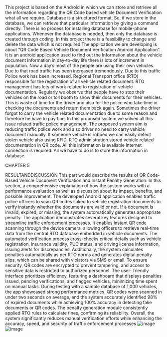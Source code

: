 This project is based on the Android in which we can store and retrieve all the
information regarding the QR Code based vehicle Document Verification what all we require. Database is a structured format. So, if we store in the database, we can retrieve that particular
information by giving a command directly. There is no process for installing database for
mobile-phone applications. Whenever the database is needed, then only the database is created
through coding. In this project there is a feasibility to change and delete the data which is not
required.The application we are developing is about “QR Code Based Vehicle Document
Verification Android Application”. It is an android application used to find out the Information
about the vehicle document Information in day-to-day life there is lots of increment in
population. Now a day’s most of the people are using their own vehicles. Due to that road traffic
has been increased tremendously. Due to this traffic Police work has been increased. Regional
Transport office (RTO) responsible for the registration of all vehicle related document. RTO
management has lots of work related to registration of vehicle documentation. Regularly we observe that people have to stop their vehicles on the road or toll booth to
show their documents for their vehicles. This is waste of time for the driver and also for the
police who take time in checking the documents and return them back again. Sometimes the
driver forgot to carry the vehicle related documentation due to some reason and therefore he
have to pay fine. In this proposed system we solved all this issue related traffic police
management. The proposed system aim is reducing traffic police work and also driver no need
to carry vehicle document manually. If someone vehicle is robbed we can easily detect stolen
vehicle also using RFID. RTO administration stored vehicle related documentation in QR code. All this information is available internet connection is required. All we have to do is to store
the information in database.

CHAPTER 5
 
 RESULTANDDISCUSSION 
This part would describe the results of QR Code-Based Vehicle Document
Verification and Instant Penalty Generation. In this section, a comprehensive
explanation of how the system works with a performance evaluation as well as
discussion about its impact, benefits, and possible improvement. The developed
Android application enables traffic police officers to scan QR codes linked to vehicle
registration documents to verify instantly whether the documents are valid or not. If a
document is invalid, expired, or missing, the system automatically generates
appropriate penalty. The application demonstrates several key features designed to streamline traffic
enforcement processes. It enables instant QR code scanning through the device camera, allowing officers to retrieve real-time data from the central RTO database embedded in
vehicle documents. The automated verification process cross-checks critical details
such as vehicle registration, insurance validity, PUC status, and driving license
information, issuing alerts for discrepancies. Additionally, the system calculates
penalties automatically as per RTO norms and generates digital penalty slips, which can
be shared with violators via SMS or email. To ensure security, QR codes are encrypted
to prevent tampering, and access to sensitive data is restricted to authorized personnel. The user- friendly interface prioritizes efficiency, featuring a dashboard that displays
penalties issued, pending verifications, and flagged vehicles, minimizing time spent on
manual tasks. During testing with a sample database of 1,000 vehicles, the app showcased
strong performance metrics. QR codes were scanned in under two seconds on average, and the system accurately identified 98% of expired documents while achieving 100%
accuracy in detecting fake documents or QR codes. The penalty generation module
consistently applied RTO rules to calculate fines, confirming its reliability. Overall, the
system significantly reduces manual verification efforts while enhancing the accuracy, speed, and security of traffic enforcement processes
![image](https://github.com/user-attachments/assets/a336626e-7899-410d-b030-7490be8bc055)
![image](https://github.com/user-attachments/assets/64531a02-f94e-4f67-a56a-4388e2bcd55a)
